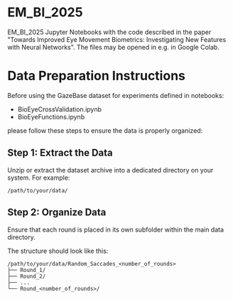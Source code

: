 # EM_BI_2025
EM_BI_2025 Jupyter Notebooks with the code described in the paper "Towards Improved Eye Movement Biometrics: Investigating New Features with Neural Networks". The files may be opened in e.g. in Google Colab.

# Data Preparation Instructions

Before using the GazeBase dataset for experiments defined in notebooks:
 - BioEyeCrossValidation.ipynb
 - BioEyeFunctions.ipynb

please follow these steps to ensure the data is properly organized:

## Step 1: Extract the Data
Unzip or extract the dataset archive into a dedicated directory on your system. For example:

    /path/to/your/data/

## Step 2: Organize Data
Ensure that each round is placed in its own subfolder within the main data directory. 

The structure should look like this:

    /path/to/your/data/Random_Saccades_<number_of_rounds>
    ├── Round_1/
    ├── Round_2/
    ├── ...
	└── Round_<number_of_rounds>/
